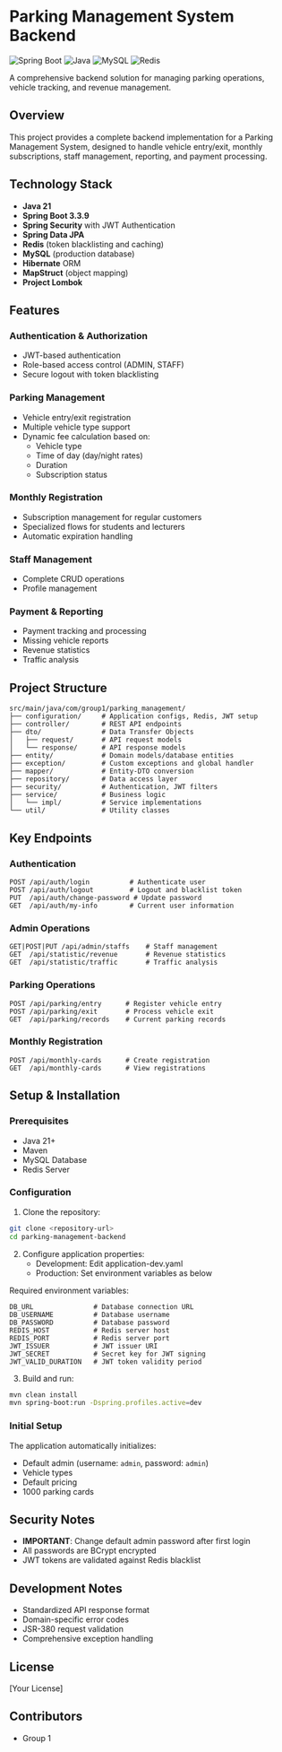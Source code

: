 # Parking Management System Backend

![Spring Boot](https://img.shields.io/badge/Spring%20Boot-3.3.9-green.svg)
![Java](https://img.shields.io/badge/Java-21-orange.svg)
![MySQL](https://img.shields.io/badge/MySQL-8.0-blue.svg)
![Redis](https://img.shields.io/badge/Redis-latest-red.svg)

A comprehensive backend solution for managing parking operations, vehicle tracking, and revenue management.

## Overview

This project provides a complete backend implementation for a Parking Management System, designed to handle vehicle entry/exit, monthly subscriptions, staff management, reporting, and payment processing.

## Technology Stack

- **Java 21**
- **Spring Boot 3.3.9**
- **Spring Security** with JWT Authentication
- **Spring Data JPA**
- **Redis** (token blacklisting and caching)
- **MySQL** (production database)
- **Hibernate** ORM
- **MapStruct** (object mapping)
- **Project Lombok**

## Features

### Authentication & Authorization
- JWT-based authentication
- Role-based access control (ADMIN, STAFF)
- Secure logout with token blacklisting

### Parking Management
- Vehicle entry/exit registration
- Multiple vehicle type support
- Dynamic fee calculation based on:
  - Vehicle type
  - Time of day (day/night rates)
  - Duration
  - Subscription status

### Monthly Registration
- Subscription management for regular customers
- Specialized flows for students and lecturers
- Automatic expiration handling

### Staff Management
- Complete CRUD operations
- Profile management

### Payment & Reporting
- Payment tracking and processing
- Missing vehicle reports
- Revenue statistics
- Traffic analysis

## Project Structure

```
src/main/java/com/group1/parking_management/
├── configuration/     # Application configs, Redis, JWT setup
├── controller/        # REST API endpoints
├── dto/               # Data Transfer Objects
│   ├── request/       # API request models
│   └── response/      # API response models
├── entity/            # Domain models/database entities
├── exception/         # Custom exceptions and global handler
├── mapper/            # Entity-DTO conversion
├── repository/        # Data access layer
├── security/          # Authentication, JWT filters
├── service/           # Business logic
│   └── impl/          # Service implementations
└── util/              # Utility classes
```

## Key Endpoints

### Authentication
```
POST /api/auth/login          # Authenticate user
POST /api/auth/logout         # Logout and blacklist token
PUT  /api/auth/change-password # Update password
GET  /api/auth/my-info        # Current user information
```

### Admin Operations
```
GET|POST|PUT /api/admin/staffs    # Staff management
GET  /api/statistic/revenue       # Revenue statistics
GET  /api/statistic/traffic       # Traffic analysis
```

### Parking Operations
```
POST /api/parking/entry      # Register vehicle entry
POST /api/parking/exit       # Process vehicle exit
GET  /api/parking/records    # Current parking records
```

### Monthly Registration
```
POST /api/monthly-cards      # Create registration
GET  /api/monthly-cards      # View registrations
```

## Setup & Installation

### Prerequisites
- Java 21+
- Maven
- MySQL Database
- Redis Server

### Configuration
1. Clone the repository:
```bash
git clone <repository-url>
cd parking-management-backend
```

2. Configure application properties:
   - Development: Edit application-dev.yaml
   - Production: Set environment variables as below

Required environment variables:
```
DB_URL               # Database connection URL
DB_USERNAME          # Database username
DB_PASSWORD          # Database password
REDIS_HOST           # Redis server host
REDIS_PORT           # Redis server port
JWT_ISSUER           # JWT issuer URI
JWT_SECRET           # Secret key for JWT signing
JWT_VALID_DURATION   # JWT token validity period
```

3. Build and run:
```bash
mvn clean install
mvn spring-boot:run -Dspring.profiles.active=dev
```

### Initial Setup
The application automatically initializes:
- Default admin (username: `admin`, password: `admin`)
- Vehicle types
- Default pricing
- 1000 parking cards

## Security Notes
- **IMPORTANT**: Change default admin password after first login
- All passwords are BCrypt encrypted
- JWT tokens are validated against Redis blacklist

## Development Notes
- Standardized API response format
- Domain-specific error codes
- JSR-380 request validation
- Comprehensive exception handling

## License
[Your License]

## Contributors
- Group 1